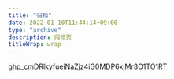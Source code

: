 ```yaml
---
title: "归档"
date: 2022-01-10T11:44:14+09:00
type: "archive"
description: 归档页
titleWrap: wrap
---
```


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